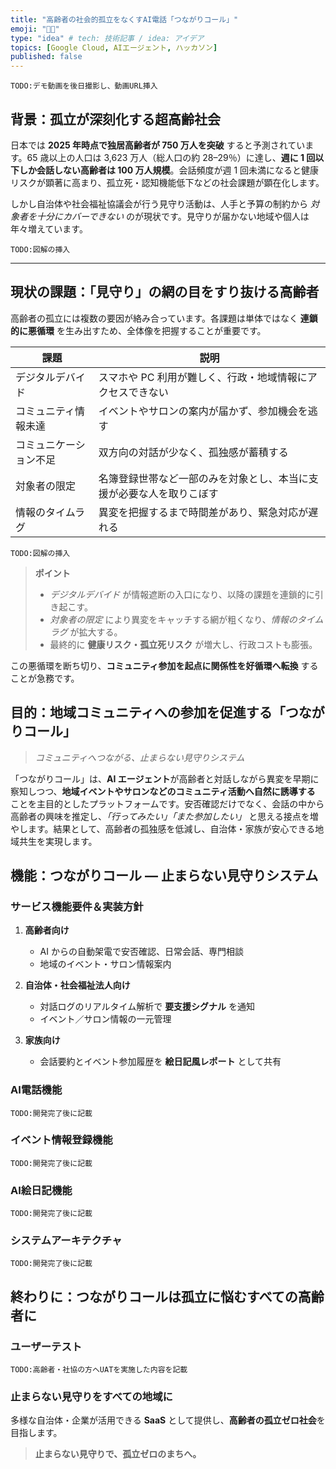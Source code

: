 ```yaml
---
title: "高齢者の社会的孤立をなくすAI電話「つながりコール」"
emoji: "🧑‍🦳"
type: "idea" # tech: 技術記事 / idea: アイデア
topics: [Google Cloud, AIエージェント, ハッカソン]
published: false
---
```



`TODO:デモ動画を後日撮影し、動画URL挿入`

## 背景：孤立が深刻化する超高齢社会

日本では **2025 年時点で独居高齢者が 750 万人を突破** すると予測されています。65 歳以上の人口は 3,623 万人（総人口の約 28–29％）に達し、**週に 1 回以下しか会話しない高齢者は 100 万人規模**。会話頻度が週 1 回未満になると健康リスクが顕著に高まり、孤立死・認知機能低下などの社会課題が顕在化します。

しかし自治体や社会福祉協議会が行う見守り活動は、人手と予算の制約から *対象者を十分にカバーできない* のが現状です。見守りが届かない地域や個人は年々増えています。

`TODO:図解の挿入`

---

## 現状の課題：「見守り」の網の目をすり抜ける高齢者

高齢者の孤立には複数の要因が絡み合っています。各課題は単体ではなく **連鎖的に悪循環** を生み出すため、全体像を把握することが重要です。

| 課題                   | 説明                                                                 |
| ---------------------- | -------------------------------------------------------------------- |
| デジタルデバイド       | スマホや PC 利用が難しく、行政・地域情報にアクセスできない           |
| コミュニティ情報未達   | イベントやサロンの案内が届かず、参加機会を逃す                       |
| コミュニケーション不足 | 双方向の対話が少なく、孤独感が蓄積する                               |
| 対象者の限定           | 名簿登録世帯など一部のみを対象とし、本当に支援が必要な人を取りこぼす |
| 情報のタイムラグ       | 異変を把握するまで時間差があり、緊急対応が遅れる                     |

`TODO:図解の挿入`

> **ポイント**
>
> * *デジタルデバイド* が情報遮断の入口になり、以降の課題を連鎖的に引き起こす。
> * *対象者の限定* により異変をキャッチする網が粗くなり、*情報のタイムラグ* が拡大する。
> * 最終的に **健康リスク・孤立死リスク** が増大し、行政コストも膨張。

この悪循環を断ち切り、**コミュニティ参加を起点に関係性を好循環へ転換** することが急務です。


## 目的：地域コミュニティへの参加を促進する「つながりコール」

> *コミュニティへつながる、止まらない見守りシステム*

「つながりコール」は、**AI エージェント**が高齢者と対話しながら異変を早期に察知しつつ、**地域イベントやサロンなどのコミュニティ活動へ自然に誘導する** ことを主目的としたプラットフォームです。安否確認だけでなく、会話の中から高齢者の興味を推定し、*「行ってみたい」「また参加したい」* と思える接点を増やします。結果として、高齢者の孤独感を低減し、自治体・家族が安心できる地域共生を実現します。


## 機能：つながりコール ― 止まらない見守りシステム

### サービス機能要件＆実装方針

1. **高齢者向け**

   * AI からの自動架電で安否確認、日常会話、専門相談
   * 地域のイベント・サロン情報案内
2. **自治体・社会福祉法人向け**

   * 対話ログのリアルタイム解析で **要支援シグナル** を通知
   * イベント／サロン情報の一元管理
3. **家族向け**

   * 会話要約とイベント参加履歴を **絵日記風レポート** として共有

### AI電話機能

`TODO:開発完了後に記載`

### イベント情報登録機能

`TODO:開発完了後に記載`

### AI絵日記機能

`TODO:開発完了後に記載`

### システムアーキテクチャ

`TODO:開発完了後に記載`

## 終わりに：つながりコールは孤立に悩むすべての高齢者に

### ユーザーテスト

`TODO:高齢者・社協の方へUATを実施した内容を記載`

### 止まらない見守りをすべての地域に

多様な自治体・企業が活用できる **SaaS** として提供し、**高齢者の孤立ゼロ社会**を目指します。

> **止まらない見守りで、孤立ゼロのまちへ。**
